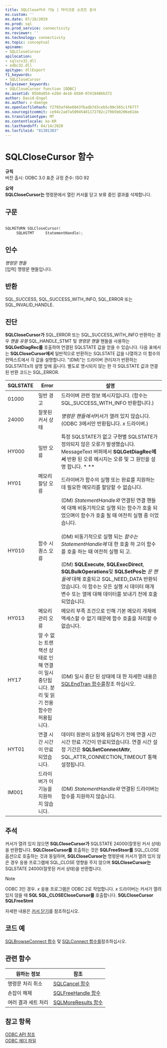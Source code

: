 ```yaml
---
title: SQLClose커서 기능 | 마이크로 소프트 문서
ms.custom: ''
ms.date: 07/18/2019
ms.prod: sql
ms.prod_service: connectivity
ms.reviewer: ''
ms.technology: connectivity
ms.topic: conceptual
apiname:
- SQLCloseCursor
apilocation:
- sqlsrv32.dll
- odbc32.dll
apitype: dllExport
f1_keywords:
- SQLCloseCursor
helpviewer_keywords:
- SQLCloseCursor function [ODBC]
ms.assetid: 05b0a054-e28d-4e16-b5b0-07418486b372
author: David-Engel
ms.author: v-daenge
ms.openlocfilehash: f2703af46e6043fbadb7d3ceb5c00c565c1f6777
ms.sourcegitcommit: ce94c2ad7a50945481172782c270b5b0206e61de
ms.translationtype: MT
ms.contentlocale: ko-KR
ms.lasthandoff: 04/14/2020
ms.locfileid: "81301303"
---
```

# <a name="sqlclosecursor-function"></a>SQLCloseCursor 함수
**규칙**  
 버전 출시: ODBC 3.0 표준 규정 준수: ISO 92  
  
 **요약**  
 **SQLCloseCursor는** 명령문에서 열린 커서를 닫고 보류 중인 결과를 삭제합니다.  
  
## <a name="syntax"></a>구문  
  
```cpp  
  
SQLRETURN SQLCloseCursor(  
     SQLHSTMT     StatementHandle);  
```  
  
## <a name="arguments"></a>인수  
 *명령문 핸들*  
 [입력] 명령문 핸들입니다.  
  
## <a name="returns"></a>반환  
 SQL_SUCCESS, SQL_SUCCESS_WITH_INFO, SQL_ERROR 또는 SQL_INVALID_HANDLE.  
  
## <a name="diagnostics"></a>진단  
 **SQLCloseCursor가** SQL_ERROR 또는 SQL_SUCCESS_WITH_INFO 반환하는 경우 *핸들 유형* SQL_HANDLE_STMT 및 *명령문* *핸들* 핸들을 사용하는 **SQLGetDiagRec를** 호출하여 연결된 SQLSTATE 값을 얻을 수 있습니다. 다음 표에서는 **SQLCloseCursor에서** 일반적으로 반환하는 SQLSTATE 값을 나열하고 이 함수의 컨텍스트에서 각 값을 설명합니다. "(DM)"는 드라이버 관리자가 반환하는 SQLSTATEs의 설명 앞에 옵니다. 별도로 명시되지 않는 한 각 SQLSTATE 값과 연결된 반환 코드는 SQL_ERROR.  
  
|SQLSTATE|Error|설명|  
|--------------|-----------|-----------------|  
|01000|일반 경고|드라이버 관련 정보 메시지입니다. (함수는 SQL_SUCCESS_WITH_INFO 반환합니다.)|  
|24000|잘못된 커서 상태|*명령문 핸들에서*커서가 열려 있지 않습니다. (ODBC 3에서만 반환됩니다. *x* 드라이버.)|  
|HY000|일반 오류|특정 SQLSTATE가 없고 구현별 SQLSTATE가 정의되지 않은 오류가 발생했습니다. MessageText 버퍼에서 **SQLGetDiagRec에서** 반환 된 오류 메시지는 오류 및 그 원인을 설명 합니다. * \**|  
|HY01|메모리 할당 오류|드라이버가 함수의 실행 또는 완료를 지원하는 데 필요한 메모리를 할당할 수 없습니다.|  
|HY010|함수 시퀀스 오류|(DM) *StatementHandle와* 연결된 연결 핸들에 대해 비동기적으로 실행 되는 함수가 호출 되었으며이 함수가 호출 될 때 여전히 실행 중 이었습니다.<br /><br /> (DM) 비동기적으로 실행 되는 *함수는 StatementHandle에* 대 한 호출 하 고이 함수를 호출 하는 때 여전히 실행 되 고.<br /><br /> (DM) **SQLExecute**, **SQLExecDirect**, **SQLBulkOperations**및 **SQLSetPos는** *문 핸들에* 대해 호출되고 SQL_NEED_DATA 반환되었습니다. 이 함수는 모든 실행 시 데이터 매개 변수 또는 열에 대해 데이터를 보내기 전에 호출되었습니다.|  
|HY013|메모리 관리 오류|메모리 부족 조건으로 인해 기본 메모리 개체에 액세스할 수 없기 때문에 함수 호출을 처리할 수 없습니다.|  
|HY17|알 수 없는 트랜잭션 상태로 인해 연결이 일시 중단됩니다. 분리 및 읽기 전용 함수만 허용됩니다.|(DM) 일시 중단 된 상태에 대 한 자세한 내용은 [SQLEndTran 함수를](../../../odbc/reference/syntax/sqlendtran-function.md)참조 하십시오.|  
|HYT01|연결 시간 시간이 만료되었습니다.|데이터 원본이 요청에 응답하기 전에 연결 시간 시간 만료 기간이 만료되었습니다. 연결 시간 설정 기간은 **SQLSetConnectAttr**, SQL_ATTR_CONNECTION_TIMEOUT 통해 설정됩니다.|  
|IM001|드라이버가 이 기능을 지원하지 않습니다.|(DM) *StatementHandle와* 연결된 드라이버는 함수를 지원하지 않습니다.|  
  
## <a name="comments"></a>주석  
 커서가 열려 있지 않으면 **SQLCloseCursor가** SQLSTATE 24000(잘못된 커서 상태)을 반환합니다. **SQLCloseCursor를** 호출하는 것은 **SQLFreeStsor를** SQL_CLOSE 옵션으로 호출하는 것과 동일하며, **SQLCloseCursor는** 명령문에 커서가 열려 있지 않은 경우 응용 프로그램에 SQL_CLOSE 영향을 주지 않으며 **SQLCloseCursor는** SQLSTATE 24000(잘못된 커서 상태)을 반환합니다.  
  
> [!NOTE]  
>  ODBC 3인 경우. *x* 응용 프로그램은 ODBC 2로 작업합니다. *x* 드라이버는 커서가 열려 있지 않을 때 **SQL SQL_CLOSECloseCursor를** 호출합니다. **SQLCloseCursor** **SQLFreeStmt**  
  
 자세한 내용은 [커서 닫기](../../../odbc/reference/develop-app/closing-the-cursor.md)를 참조하십시오.  
  
## <a name="code-example"></a>코드 예  
 [SQLBrowseConnect 함수](../../../odbc/reference/syntax/sqlbrowseconnect-function.md) 및 [SQLConnect 함수를](../../../odbc/reference/syntax/sqlconnect-function.md)참조하십시오.  
  
## <a name="related-functions"></a>관련 함수  
  
|원하는 정보|참조|  
|---------------------------|---------|  
|명령문 처리 취소|[SQLCancel 함수](../../../odbc/reference/syntax/sqlcancel-function.md)|  
|손잡이 해제|[SQLFreeHandle 함수](../../../odbc/reference/syntax/sqlfreehandle-function.md)|  
|여러 결과 세트 처리|[SQLMoreResults 함수](../../../odbc/reference/syntax/sqlmoreresults-function.md)|  
  
## <a name="see-also"></a>참고 항목  
 [ODBC API 참조](../../../odbc/reference/syntax/odbc-api-reference.md)   
 [ODBC 헤더 파일](../../../odbc/reference/install/odbc-header-files.md)
